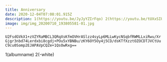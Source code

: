 ```yaml
---
title: Anniversary
date: 2020-12-04T07:08:01.915Z
description: 1(https://youtu.be/JyJyYZIrFqo) 2(https://youtu.be/tUXxSIUYyYQ)
image: img/img_20200710_193805581-01.jpg
---
```

`U2FsdGVkX1+zVZYRaMBCL3QRqXsKfmOVHrASlzz4syLp6MLLwKycNSqbfRWMLLxiRwu/XrGjgr3nbd74Lerdxbi8cgdj+POu5xYBNBu/zKY6OY5Oy4j5CD/dsKTfXzztOZOCDTJVCtUuC9cu0Somp2EJAPAVpCQZe+1QsOwRxg==`

1(albumname) 2(-white)